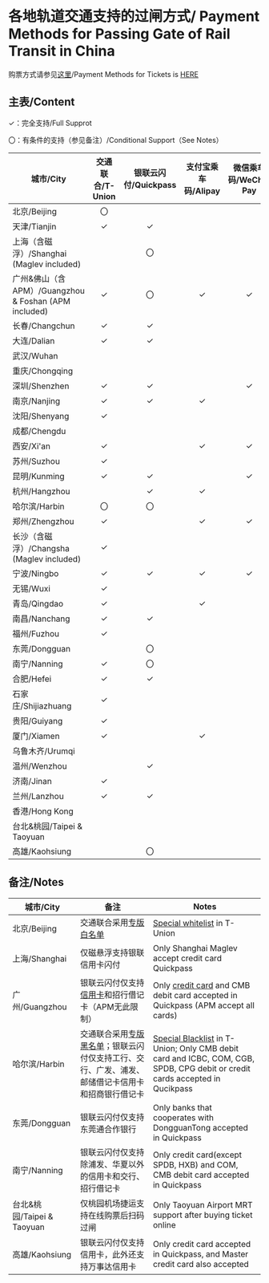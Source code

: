 # 各地轨道交通支持的过闸方式/ Payment Methods for Passing Gate of Rail Transit in China

购票方式请参见[这里](https://github.com/Ivysauro/ChinaRailTransit/blob/master/data/Payment%20Methods(Part%202).md)/Payment Methods for Tickets is [HERE](https://github.com/Ivysauro/ChinaRailTransit/blob/master/data/Payment%20Methods(Part%202).md)

## 主表/Content
✓：完全支持/Full Supprot

〇：有条件的支持（参见备注）/Conditional Support（See Notes）

| 城市/City | 交通联合/T-Union | 银联云闪付/Quickpass | 支付宝乘车码/Alipay | 微信乘车码/WeChat Pay | 银联乘车码/Unionpay | 官方应用乘车码/Official Apps |
| --------  | :-------------: | :----------------:  | :----------------: | :------------------: | :----------------: | :-------:|
| 北京/Beijing | 〇 | | | | | ✓ | 
| 天津/Tianjin | ✓ | ✓ | | | | ✓ | |
| 上海（含磁浮）/Shanghai (Maglev included) | | 〇 | | | | ✓ | |
| 广州&佛山（含APM）/Guangzhou & Foshan (APM included) | ✓ | 〇 | ✓ | ✓ | | ✓ | |
| 长春/Changchun | ✓ | ✓ | | | | | |
| 大连/Dalian | ✓ | ✓ | | | | ✓ | |
| 武汉/Wuhan | | | | | | ✓ | |
| 重庆/Chongqing | | | | | |  | |
| 深圳/Shenzhen | ✓ | ✓ | | ✓ | | ✓ | |
| 南京/Nanjing | ✓ | ✓ | ✓ | | | ✓ | |
| 沈阳/Shenyang | ✓ | | | | | ✓ | |
| 成都/Chengdu | | | | | ✓ | ✓ | |
| 西安/Xi'an | ✓ | | ✓ | ✓ | | ✓ | |
| 苏州/Suzhou | ✓ | | | | | ✓ | |
| 昆明/Kunming | ✓ | ✓ | | ✓ | | ✓ | |
| 杭州/Hangzhou | | ✓ | ✓ | | | ✓ | |
| 哈尔滨/Harbin | 〇 | 〇 | | | | ✓ | |
| 郑州/Zhengzhou | ✓ | | ✓ | ✓ | | ✓ | |
| 长沙（含磁浮）/Changsha (Maglev included) | ✓ | | | | | ✓ | |
| 宁波/Ningbo | ✓ | ✓ | ✓ | ✓ | | ✓ | |
| 无锡/Wuxi | ✓ | | | | | ✓ | |
| 青岛/Qingdao | ✓ | | ✓ | | | ✓ | |
| 南昌/Nanchang | ✓ | ✓ | | | | ✓ | |
| 福州/Fuzhou | ✓ | | | | | ✓ | |
| 东莞/Dongguan | | 〇 | | | | ✓ | |
| 南宁/Nanning | ✓ | 〇 | | | | ✓ | |
| 合肥/Hefei | ✓ | ✓ | | | | ✓ | |
| 石家庄/Shijiazhuang | ✓ | | | | | ✓ | |
| 贵阳/Guiyang | ✓ | | | | | ✓ | |
| 厦门/Xiamen | ✓ | | ✓ | | | ✓ | |
| 乌鲁木齐/Urumqi | | | | | | ✓ | |
| 温州/Wenzhou | | ✓ | | | | ✓ | |
| 济南/Jinan | ✓ | | | | | ✓ | |
| 兰州/Lanzhou | ✓ | ✓ | | | | ✓ | |
| 香港/Hong Kong | | | | | | | |
| 台北&桃园/Taipei & Taoyuan | | | | | | 〇 | |
| 高雄/Kaohsiung | | 〇 | | | | | |

## 备注/Notes
| 城市/City | 备注 | Notes |
| --------- | --- | ----- |
| 北京/Beijing | 交通联合采用[专版白名单](https://mp.weixin.qq.com/s/JF4pULn90EA7S5lUWaxNyw) | [Special whitelist](https://mp.weixin.qq.com/s/JF4pULn90EA7S5lUWaxNyw) in T-Union |
| 上海/Shanghai | 仅磁悬浮支持银联信用卡闪付 | Only Shanghai Maglev accept credit card Quickpass|
| 广州/Guangzhou | 银联云闪付仅支持[信用卡](http://cs.gzmtr.com/ckfw/pwzy/201811/t20181106_60161.htm)和招行借记卡（APM无此限制） | Only [credit card](http://cs.gzmtr.com/ckfw/pwzy/201811/t20181106_60161.htm) and CMB debit card accepted in Quickpass (APM accept all cards) |
| 哈尔滨/Harbin | 交通联合采用[专版黑名单](https://www.zhihu.com/question/312911617)；银联云闪付仅支持工行、交行、广发、浦发、邮储借记卡信用卡和招商银行借记卡 | [Special Blacklist](https://www.zhihu.com/question/312911617) in T-Union; Only CMB debit card and ICBC, COM, CGB, SPDB, CPG debit or credit cards accepted in Qucikpass |
| 东莞/Dongguan | 银联云闪付仅支持东莞通合作银行 | Only banks that cooperates with DongguanTong accepted in Quickpass |
| 南宁/Nanning | 银联云闪付仅支持除浦发、华夏以外的信用卡和交行、招行借记卡 | Only credit card(except SPDB, HXB) and COM, CMB debit card accepted in Quickpass |
| 台北&桃园/Taipei & Taoyuan | 仅桃园机场捷运支持在线购票后扫码过闸 | Only Taoyuan Airport MRT support after buying ticket online |
| 高雄/Kaohsiung | 银联云闪付仅支持信用卡，此外还支持万事达信用卡 | Only credit card accepted in Quickpass, and Master credit card also accepted |
